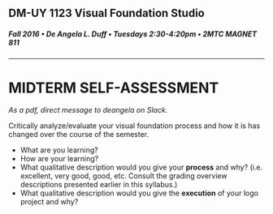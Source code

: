 ## DM-UY 1123 Visual Foundation Studio
##### Fall 2016 • De Angela L. Duff • Tuesdays 2:30-4:20pm • 2MTC MAGNET 811 
---


# MIDTERM SELF-ASSESSMENT  

*As a pdf, direct message to deangela on Slack.*

Critically analyze/evaluate your visual foundation process and how it is has changed over the course of the semester. 
* What are you learning? 
* How are your learning?
* What qualitative description would you give your **process** and why? (i.e. excellent, very good, good, etc. Consult the grading overview descriptions presented earlier in this syllabus.)
* What qualitative description would you give the **execution** of your logo project and why?